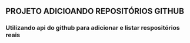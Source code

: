 ## PROJETO ADICIOANDO REPOSITÓRIOS GITHUB

### Utilizando api do github para adicionar e listar respositórios reais
